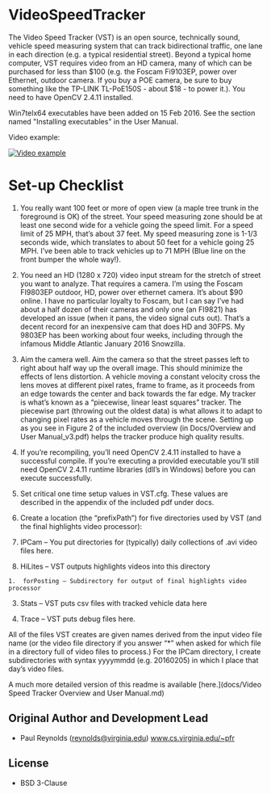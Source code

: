 # VideoSpeedTracker
The Video Speed Tracker (VST) is an open source, technically sound, vehicle speed measuring system
that can track bidirectional traffic, one lane in each direction (e.g. a typical residential street). 
Beyond a typical home computer, VST requires video from an HD camera, many of which can be purchased
for less than $100 (e.g. the Foscam Fi9103EP, power over Ethernet, outdoor camera.  If you buy a POE camera,
be sure to buy something like the TP-LINK TL-PoE150S - about $18 - to power it.). You need to have
OpenCV 2.4.11 installed.

Win7telx64 executables have been added on 15 Feb 2016.  See the section named "Installing executables" in the
User Manual.

Video example:

[![Video example](http://img.youtube.com/vi/1HVkKysDvGA/0.jpg)](http://www.youtube.com/watch?v=1HVkKysDvGA "Video Speed Tracker on a 25 MPH Residential Street")

# Set-up Checklist
1. You really want 100 feet or more of open view (a maple tree trunk in the foreground is OK) of
the street. Your speed measuring zone should be at least one second wide for a vehicle going
the speed limit. For a speed limit of 25 MPH, that’s about 37 feet. My speed measuring zone is
1-1/3 seconds wide, which translates to about 50 feet for a vehicle going 25 MPH. I’ve been
able to track vehicles up to 71 MPH (Blue line on the front bumper the whole way!).

2. You need an HD (1280 x 720) video input stream for the stretch of street you want to analyze.
That requires a camera. I’m using the Foscam FI9803EP outdoor, HD, power over ethernet
camera. It’s about $90 online. I have no particular loyalty to Foscam, but I can say I’ve had
about a half dozen of their cameras and only one (an FI9821) has developed an issue (when it
pans, the video signal cuts out). That’s a decent record for an inexpensive cam that does HD
and 30FPS. My 9803EP has been working about four weeks, including through the infamous
Middle Atlantic January 2016 Snowzilla.

3. Aim the camera well. Aim the camera so that the street passes left to right
about half way up the overall image. This should minimize the effects of lens distortion. A
vehicle moving a constant velocity cross the lens moves at different pixel rates, frame to frame,
as it proceeds from an edge towards the center and back towards the far edge. My tracker is
what’s known as a “piecewise, linear least squares” tracker. The piecewise part (throwing out
the oldest data) is what allows it to adapt to changing pixel rates as a vehicle moves through
the scene. Setting up as you see in Figure 2 of the included overview
(in Docs/Overview and User Manual_v3.pdf) helps the tracker produce high quality results.

4. If you’re recompiling, you’ll need OpenCV 2.4.11 installed to have a successful compile. If
you’re executing a provided executable you’ll still need OpenCV 2.4.11 runtime libraries (dll’s in
Windows) before you can execute successfully.

5. Set critical one time setup values in VST.cfg. These values are described in the appendix of the included pdf under docs.

6. Create a location (the “prefixPath”) for five directories used by VST (and the final highlights
video processor):

  1. IPCam – You put directories for (typically) daily collections of .avi video files here.

  2. HiLites – VST outputs highlights videos into this directory

    1.  forPosting – Subdirectory for output of final highlights video processor

  3. Stats – VST puts csv files with tracked vehicle data here

  4. Trace – VST puts debug files here.

All of the files VST creates are given names derived from the input video file name (or the video file
directory if you answer “*” when asked for which file in a directory full of video files to process.) For
the IPCam directory, I create subdirectories with syntax yyyymmdd (e.g. 20160205) in which I place
that day’s video files.

A much more detailed version of this readme is available
[here.](docs/Video Speed Tracker Overview and User Manual.md)

## Original Author and Development Lead
- Paul Reynolds (reynolds@virginia.edu) www.cs.virginia.edu/~pfr

## License

- BSD 3-Clause
